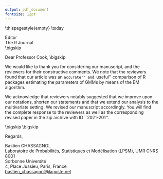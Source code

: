 ```yaml
---
output: pdf_document
fontsize: 12pt
---
```


\thispagestyle{empty}
\today

Editor   
The R Journal  
\bigskip

Dear Professor Cook,
\bigskip

We would like to thank you for considering our manuscript, and the reviewers for their constructive comments. We note that the reviewers found that our article was an ``accurate'' and ``useful'' comparison of R packages estimating the parameters of GMMs by means of the EM algorithm.


We acknowledge that reviewers notably suggested that we improve upon our notations, shorten our statements and that we extend our analysis to the multivariate setting. We revised our manuscript accordingly. You will find the complete response to the reviewers as well as the corresponding revised paper in the zip archive with ID ``2021-201''.

\bigskip
\bigskip

Regards,
    
    
    
Bastien CHASSAGNOL  
Laboratoire de Probabilités, Statistiques et Modélisation (LPSM), UMR CNRS 8001  
Sorbonne Université   
4, Place Jussieu, Paris, France  
bastien_chassagnol@laposte.net  


